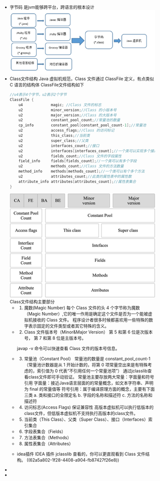 - 字节码
  是jvm能够跨平台，跨语言的根本设计
  ![image.png](../assets/image_1655023058917_0.png)
- Class文件结构
  Java 虚拟机规范，Class 文件通过 ClassFile 定义，有点类似 C 语言的结构体
  ClassFile文件结构如下
  ```cpp
  //u4表示4个字节，u2表示2个字节
  ClassFile {
      u4             magic; //Class 文件的标志
      u2             minor_version;//Class 的小版本号
      u2             major_version;//Class 的大版本号
      u2             constant_pool_count;//常量池的数量
      cp_info        constant_pool[constant_pool_count-1];//常量池
      u2             access_flags;//Class 的访问标记
      u2             this_class;//当前类
      u2             super_class;//父类
      u2             interfaces_count;//接口
      u2             interfaces[interfaces_count];//一个类可以实现多个接口
      u2             fields_count;//Class 文件的字段属性
      field_info     fields[fields_count];//一个类可以有多个字段
      u2             methods_count;//Class 文件的方法数量
      method_info    methods[methods_count];//一个类可以有个多个方法
      u2             attributes_count;//此类的属性表中的属性数
      attribute_info attributes[attributes_count];//属性表集合
  }
  ```
  ![image.png](../assets/image_1655024217991_0.png) 
  Class文件结构主要部分
	- 1. 魔数(Magic Number)
	  每个 Class 文件的头 4 个字节称为魔数（Magic Number）,它的唯一作用是确定这个文件是否为一个能被虚拟机接收的 Class 文件。
	  程序设计者很多时候都喜欢用一些特殊的数字表示固定的文件类型或者其它特殊的含义。
	- 2. Class 文件版本号（Minor&Major Version）
	  第 5 和第 6 位是次版本号，
	  第 7 和第 8 位是主版本号。
	  
	  javap -v 命令可以快速查看 Class 文件的版本号信息。
	- 3. 常量池（Constant Pool）
	  常量池的数量是 constant_pool_count-1
	  （常量池计数器是从 1 开始计数的，将第 0 项常量空出来是有特殊考虑的，索引值为 0 代表“不引用任何一个常量池项”）
	  通过jclasslib查看class文件即可手动验证。
	  常量池主要存放两大常量：字面量和符号引用
	  字面量：接近Java语言层面的的常量概念，如文本字符串、声明为 final 的常量值等
	  符号引用：属于编译原理方面的概念，主要有下面三类
	  a. 类和接口的全限定名
	  b. 字段的名称和描述符
	  c. 方法的名称和描述符
	- 4. 访问标志(Access Flags)
	  保证兼容性
	  高版本虚拟机可以执行低版本的class文件，但低版本虚拟机不支持执行高版本的class文件。
	- 5. 当前类（This Class）、父类（Super Class）、接口（Interfaces）索引集合
	- 6. 字段表集合（Fields）
	- 7. 方法表集合（Methods）
	- 8. 属性表集合（Attributes）
	- idea插件
	  IDEA 插件 jclasslib 查看的，你可以更直观看到 Class 文件结构。
	  ((62a5a802-1f28-4408-a904-fb87427f26e8))
-
-